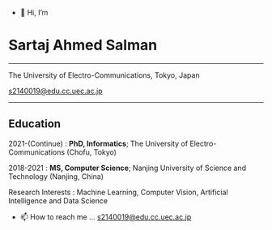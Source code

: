 - 👋 Hi, I’m 

Sartaj Ahmed Salman 
============

-------------------     ----------------------------
The University of Electro-Communications, Tokyo, Japan                   

s2140019@edu.cc.uec.ac.jp

-------------------     ----------------------------

Education
---------

2021-(Continue)
:   **PhD, Informatics**; The University of Electro-Communications (Chofu, Tokyo)

2018-2021
:   **MS, Computer Science**; Nanjing University of Science and Technology (Nanjing, China)

Research Interests 
: Machine Learning, Computer Vision, Artificial Intelligence and Data Science



- 📫 How to reach me ...   s2140019@edu.cc.uec.ac.jp
<!---
sartajbalti/sartajbalti is a ✨ special ✨ repository because its `README.md` (this file) appears on your GitHub profile.
You can click the Preview link to take a look at your changes.
--->
